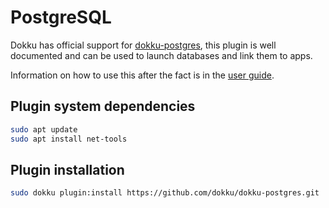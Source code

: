 # PostgreSQL

Dokku has official support for [dokku-postgres](https://github.com/dokku/dokku-postgres), this plugin is well documented and can be used to launch databases and link them to apps.

Information on how to use this after the fact is in the [user guide](../user/52-postgres.md).

## Plugin system dependencies

```bash
sudo apt update
sudo apt install net-tools
```

## Plugin installation

```bash
sudo dokku plugin:install https://github.com/dokku/dokku-postgres.git
```
